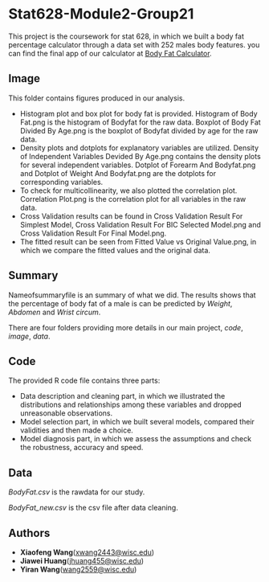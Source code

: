 # Stat628-Module2-Group21
This project is the coursework for stat 628, in which we built a body fat percentage calculator through a data set with 252 males body features. you can find the final app of our calculator at [Body Fat Calculator](https://jiawei98.shinyapps.io/BodyFatUI/).

## Image
This folder contains figures produced in our analysis.

* Histogram plot and box plot for body fat is provided. Histogram of Body Fat.png is the histogram of Bodyfat for the raw data. Boxplot of Body Fat Divided By Age.png is the boxplot of Bodyfat divided by age for the raw data.
* Density plots and dotplots for explanatory variables are utilized. Density of Independent Variables Devided By Age.png contains the density plots for several independent variables. Dotplot of Forearm And Bodyfat.png and Dotplot of Weight And Bodyfat.png are the dotplots for corresponding variables.
* To check for multicollinearity, we also plotted the correlation plot. Correlation Plot.png is the correlation plot for all variables in the raw data.
* Cross Validation results can be found in Cross Validation Result For Simplest Model, Cross Validation Result For BIC Selected Model.png and Cross Validation Result For Final Model.png.
* The fitted result can be seen from Fitted Value vs Original Value.png, in which we compare the fitted values and the original data.

## Summary
Nameofsummaryfile is an summary of what we did. The results shows that the percentage of body fat of a male is can be predicted by *Weight*, *Abdomen* and *Wrist circum*.

There are four folders providing more details in our main project, *code*, *image*, *data*.

## Code
The provided R code file contains three parts:

* Data description and cleaning part, in which we illustrated the distributions and relationships among these variables and dropped unreasonable observations.
* Model selection part, in which we built several models, compared their validities and then made a choice.
* Model diagnosis part, in which we assess the assumptions and check the robustness, accuracy and speed.


## Data
*BodyFat.csv* is the rawdata for our study.

*BodyFat_new.csv* is the csv file after data cleaning.

## Authors
* **Xiaofeng Wang**(xwang2443@wisc.edu)
* **Jiawei Huang**(jhuang455@wisc.edu)
* **Yiran Wang**(wang2559@wisc.edu)
